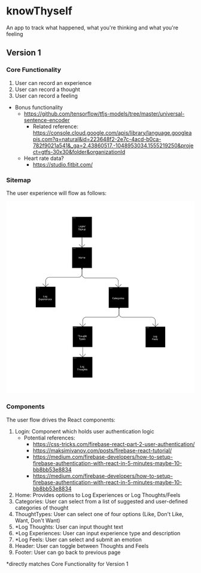 # knowThyself
An app to track what happened, what you're thinking and what you're feeling

## Version 1

### Core Functionality

1. User can record an experience
2. User can record a thought
3. User can record a feeling

- Bonus functionality
    - https://github.com/tensorflow/tfjs-models/tree/master/universal-sentence-encoder
        - Related reference: https://console.cloud.google.com/apis/library/language.googleapis.com?q=natural&id=223648f2-2e7c-4acd-b0ca-782f9021a541&_ga=2.43860517.-1048953034.1555219250&project=gtfs-30x30&folder&organizationId
    - Heart rate data?
        - https://studio.fitbit.com/
    
### Sitemap


The user experience will flow as follows:

<img src="./Sitemap.png">

### Components

The user flow drives the React components:

1. Login: Component which holds user authentication logic
    - Potential references:
        - https://css-tricks.com/firebase-react-part-2-user-authentication/
        - https://maksimivanov.com/posts/firebase-react-tutorial/
        - https://medium.com/firebase-developers/how-to-setup-firebase-authentication-with-react-in-5-minutes-maybe-10-bb8bb53e8834
        - https://medium.com/firebase-developers/how-to-setup-firebase-authentication-with-react-in-5-minutes-maybe-10-bb8bb53e8834
2. Home: Provides options to Log Experiences or Log Thoughts/Feels
3. Categories: User can select from a list of suggested and user-defined categories of thought
4. ThoughtTypes: User can select one of four options (Like, Don't Like, Want, Don't Want)
5. *Log Thoughts: User can input thought text
6. *Log Experiences: User can input experience type and description
7. *Log Feels: User can select and submit an emotion
8. Header: User can toggle between Thoughts and Feels
9. Footer: User can go back to previous page

*directly matches Core Functionality for Version 1
